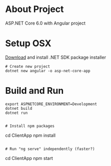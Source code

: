 # About Project
ASP.NET Core 6.0 with Angular project

# Setup OSX

[Download](https://dotnet.microsoft.com/en-us/download/dotnet/6.0) and install .NET SDK package installer

```
# Create new project
dotnet new angular -o asp-net-core-app
```

# Build and Run

```
export ASPNETCORE_ENVIRONMENT=Development
dotnet build
dotnet run
```

```

# Install npm packages

```
cd ClientApp
npm install <package>
```

# Run "ng serve" independently (faster?)
```
cd ClientApp
npm start
```

